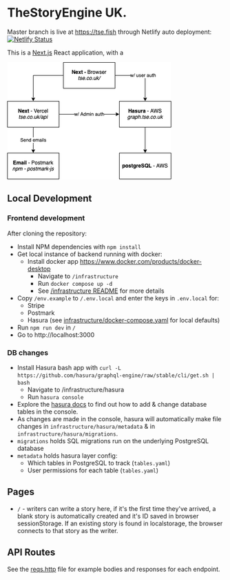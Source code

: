 # TheStoryEngine UK.

Master branch is live at https://tse.fish through Netlify auto deployment: [![Netlify Status](https://api.netlify.com/api/v1/badges/4e0b8176-4b48-45b1-ac94-229be361c43d/deploy-status)](https://app.netlify.com/sites/next-starter/deploys)

This is a [Next.js](https://nextjs.org/) React application, with a

![Architecture](infrastructure/tse-uk-stack.png)

## Local Development

### Frontend development

After cloning the repository:

- Install NPM dependencies with `npm install`
- Get local instance of backend running with docker:
  - Install docker app https://www.docker.com/products/docker-desktop
    - Navigate to `/infrastructure`
    - Run `docker compose up -d`
    - See [/infrastructure README](infrastructure/README.md) for more details
- Copy `/env.example` to `/.env.local` and enter the keys in `.env.local` for:
  - Stripe
  - Postmark
  - Hasura (see [infrastructure/docker-compose.yaml](infrastructure/docker-compose.yaml) for local defaults)
- Run `npm run dev` in `/`
- Go to http://localhost:3000

### DB changes

- Install Hasura bash app with `curl -L https://github.com/hasura/graphql-engine/raw/stable/cli/get.sh | bash`
  - Navigate to /infrastructure/hasura
  - Run `hasura console`
- Explore the [hasura docs](https://hasura.io/learn/graphql/hasura/data-modelling/1-users-table/) to find out how to add & change database tables in the console.
- As changes are made in the console, hasura will automatically make file changes in `infrastructure/hasura/metadata` & in `infrastructure/hasura/migrations`.
- `migrations` holds SQL migrations run on the underlying PostgreSQL database
- `metadata` holds hasura layer config:
  - Which tables in PostgreSQL to track (`tables.yaml`)
  - User permissions for each table (`tables.yaml`)

## Pages

- `/` - writers can write a story here, if it's the first time they've arrived, a blank story is automatically created and it's ID saved in browser sessionStorage. If an existing story is found in localstorage, the browser connects to that story as the writer.

## API Routes

See the [reqs.http](reqs.http) file for example bodies and responses for each endpoint.
